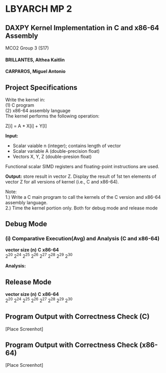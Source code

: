 # LBYARCH MP 2

## DAXPY Kernel Implementation in C and x86-64 Assembly

MCO2 Group 3 (S17)
<h4>BRILLANTES, Althea Kaitlin<h4>
<h4>CARPAROS, Miguel Antonio<h4>
    
## Project Specifications

Write the kernel in: <br>
(1) C program<br>
(2) x86-64 assembly language<br> 
The kernel performs the following operation:<br>

Z[i] = A * X[i] + Y[I]

**Input:**
- Scalar vaiable n (integer); contains length of vector
- Scalar variable A (double-precision float)
- Vectors X, Y, Z (double-presion float)

Functional scalar SIMD registers and floating-point instructions are used.

**Output:** store result in vector Z. Display the result of 1st ten elements of vector Z for all versions of kernel (i.e., C and x86-64).

Note: <br>
1.) Write a C main program to call the kernels of the C version and x86-64 assembly language.<br>
2.) Time the kernel portion only. Both for debug mode and release mode

## Debug Mode

### (i) Comparative Execution(Avg) and Analysis (C and x86-64)
**vector size (n)**    **C**    **x86-64**    
2<sup>20</sup>
2<sup>24</sup>
2<sup>25</sup>
2<sup>26</sup>
2<sup>27</sup>
2<sup>28</sup>
2<sup>29</sup>
2<sup>30</sup>

**Analysis:**

## Release Mode

**vector size (n)**    **C**    **x86-64**    
2<sup>20</sup>
2<sup>24</sup>
2<sup>25</sup>
2<sup>26</sup>
2<sup>27</sup>
2<sup>28</sup>
2<sup>29</sup>
2<sup>30</sup>


## Program Output with Correctness Check (C)
[Place Screenhot]

## Program Output with Correctness Check (x86-64)
[Place Screenhot]
